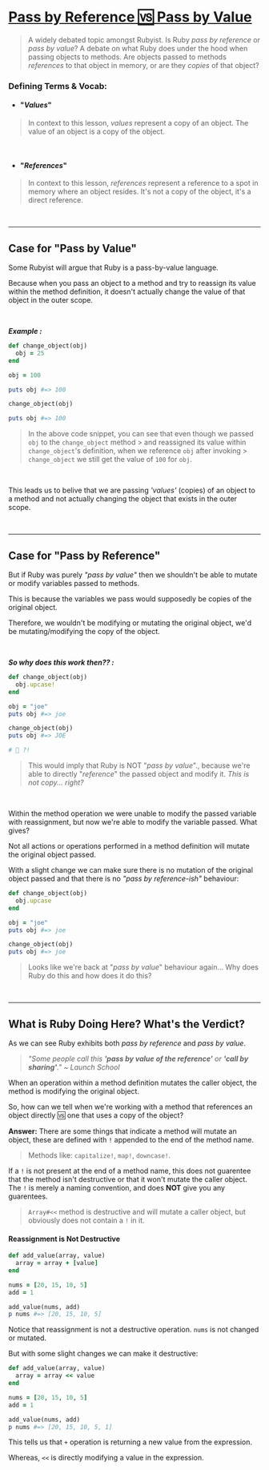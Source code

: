 # <ins>Pass by Reference 🆚 Pass by Value</ins>
> A widely debated topic amongst Rubyist. 
> Is Ruby _pass by reference_ or _pass by value_?
> A debate on what Ruby does under the hood when passing objects to methods.
> Are objects passed to methods _references_ to that object in memory, or are they _copies_ of that object?

### Defining Terms & Vocab:

- #### "_Values_"
> In context to this lesson, _values_ represent a copy of an object. The value of an object is a copy of the object.

<br>

- #### "_References_"
> In context to this lesson, _references_ represent a reference to a spot in memory where an object resides. It's not a copy of the object, it's a direct reference. 

<br>

<hr>

## Case for "Pass by Value"

Some Rubyist will argue that Ruby is a pass-by-value language.

Because when you pass an object to a method and try to reassign its value within the method definition, it doesn't actually change the value of that object in the outer scope.

<br>

_**Example :**_
```ruby
def change_object(obj)
  obj = 25
end 

obj = 100

puts obj #=> 100

change_object(obj) 

puts obj #=> 100

```
> In the above code snippet, you can see that even though we passed `obj` to the `change_object` method > and reassigned its value within `change_object`'s definition, when we reference  `obj` after invoking > `change_object` we still get the value of `100` for `obj`. 

<br>

This leads us to belive that we are passing _'values'_ (copies) of an object to a method and not actually changing the object that exists in the outer scope.

<br>

<hr>

## Case for "Pass by Reference"

But if Ruby was purely _"pass by value"_ then we shouldn't be able to mutate or modify variables passed to methods.

This is because the variables we pass would supposedly be copies of the original object.

Therefore, we wouldn't be modifying or mutating the original object, we'd be mutating/modifying the copy of the object.

<br>

_**So why does this work then?? :**_
```ruby
def change_object(obj)
  obj.upcase!
end

obj = "joe"
puts obj #=> joe

change_object(obj)
puts obj #=> JOE

# 🤯 ?!

```
> This would imply that Ruby is NOT "_pass by value_"., because we're able to directly "_reference_" the passed object and modify it. _This is not copy... right?_

<br>

Within the method operation we were unable to modify the passed variable with reassignment, but now we're able to modify the variable passed. What gives?

Not all actions or operations performed in a method definition will mutate the original object passed. 

With a slight change we can make sure there is no mutation of the original object passed and that there is no _"pass by reference-ish"_ behaviour:
```ruby
def change_object(obj)
  obj.upcase
end

obj = "joe"
puts obj #=> joe

change_object(obj)
puts obj #=> joe

```
> Looks like we're back at "_pass by value_" behaviour again...
> Why does Ruby do this and how does it do this?

<br>

<hr>

## What is Ruby Doing Here? What's the Verdict?
As we can see Ruby exhibits both _pass by reference_ and _pass by value_.

> _"Some people call this **'pass by value of the reference'** or **'call by sharing'**."_
  > _~ Launch School_

When an operation within a method definition mutates the caller object, the method is modifying the original object.

So, how can we tell when we're working with a method that references an object directly 🆚 one that uses a copy of the object?

**Answer:**
There are some things that indicate a method will mutate an object, these are defined with `!` appended to the end of the method name. 

> Methods like: `capitalize!`, `map!`, `downcase!`.

If a `!` is not present at the end of a method name, this does not guarentee that the method isn't destructive or that it won't mutate the caller object. The `!` is merely a naming convention, and does **NOT** give you any guarentees.

> `Array#<<` method is destructive and will mutate a caller object, but obviously does not contain a `!` in it.

#### Reassignment is Not Destructive

```ruby
def add_value(array, value)
  array = array + [value]
end 

nums = [20, 15, 10, 5]
add = 1

add_value(nums, add)
p nums #=> [20, 15, 10, 5]

```
Notice that reassignment is not a destructive operation. `nums` is not changed or mutated.
 
But with some slight changes we can make it destructive:
```ruby
def add_value(array, value)
  array = array << value
end 

nums = [20, 15, 10, 5]
add = 1

add_value(nums, add)
p nums #=> [20, 15, 10, 5, 1]

```

This tells us that `+` operation is returning a new value from the expression.

Whereas, `<<` is directly modifying a value in the expression.

